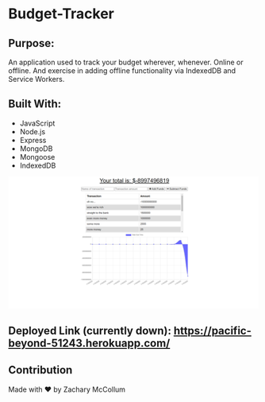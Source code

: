 # Budget-Tracker

## Purpose:
An application used to track your budget wherever, whenever. Online or offline. And exercise in adding offline functionality via IndexedDB and Service Workers.

## Built With:
* JavaScript
* Node.js
* Express
* MongoDB
* Mongoose
* IndexedDB

![](budgetTracker.png)

## Deployed Link (currently down): https://pacific-beyond-51243.herokuapp.com/

## Contribution
Made with ❤️ by Zachary McCollum
